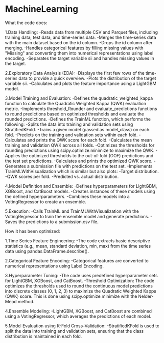 # MachineLearning

What the code does:

1.Data Handling:
-Reads data from multiple CSV and Parquet files, including training data, test data, and time-series data.
-Merges the time-series data with the main dataset based on the id column.
-Drops the id column after merging.
-Handles categorical features by filling missing values with "Missing" and converting them into numerical representations using label encoding.
-Separates the target variable sii and handles missing values in the target.

2.Exploratory Data Analysis (EDA):
-Displays the first few rows of the time-series data to provide a quick overview.
-Plots the distribution of the target variable sii.
-Calculates and plots the feature importance using a LightGBM model.

3.Model Training and Evaluation:
-Defines the quadratic_weighted_kappa function to calculate the Quadratic Weighted Kappa (QWK) evaluation metric.
-Implements threshold_Rounder and evaluate_predictions functions to round predictions based on optimized thresholds and evaluate the rounded predictions.
-Defines the TrainML function, which performs the following:
-Splits the data into training and validation sets using StratifiedKFold.
-Trains a given model (passed as model_class) on each fold.
-Predicts on the training and validation sets within each fold.
-Calculates and prints the QWK score for each fold.
-Calculates the mean training and validation QWK across all folds.
-Optimizes the thresholds for rounding predictions using scipy.optimize.minimize to maximize the QWK.
-Applies the optimized thresholds to the out-of-fold (OOF) predictions and the test set predictions.
-Calculates and prints the optimized QWK score.
-Generates a submission file with predictions on the test set.
-Implements TrainMLWithVisualization which is similar but also plots:
-Target distribution.
-QWK scores per fold.
-Predicted vs. actual distribution.

4.Model Definition and Ensemble:
-Defines hyperparameters for LightGBM, XGBoost, and CatBoost models.
-Creates instances of these models using the defined hyperparameters.
-Combines these models into a VotingRegressor to create an ensemble.

5.Execution:
-Calls TrainML and TrainMLWithVisualization with the VotingRegressor to train the ensemble model and generate predictions.
-Saves the predictions to a submission.csv file.

How it has been optimized:

1.Time Series Feature Engineering:
-The code extracts basic descriptive statistics (e.g., mean, standard deviation, min, max) from the time series data using pandas.DataFrame.describe().

2.Categorical Feature Encoding:
-Categorical features are converted to numerical representations using Label Encoding.

3.Hyperparameter Tuning:
-The code uses predefined hyperparameter sets for LightGBM, XGBoost, and CatBoost.
-Threshold Optimization: The code optimizes the thresholds used to round the continuous model predictions into discrete classes (0, 1, 2, 3) to maximize the Quadratic Weighted Kappa (QWK) score. This is done using scipy.optimize.minimize with the Nelder-Mead method.

4.Ensemble Modeling:
-LightGBM, XGBoost, and CatBoost are combined using a VotingRegressor, which averages the predictions of each model.

5.Model Evaluation using K-Fold Cross-Validation:
-StratifiedKFold is used to split the data into training and validation sets, ensuring that the class distribution is maintained in each fold.
